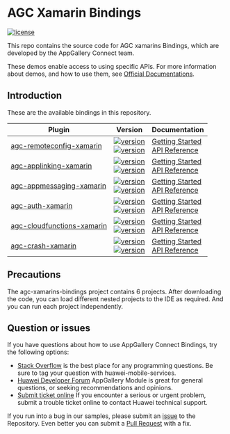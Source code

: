 # AGC Xamarin Bindings
[![license](https://img.shields.io/badge/license-Apache--2.0-green)](./LICENCE)

This repo contains the source code for AGC xamarins Bindings, which are developed by the AppGallery Connect team.

These demos enable access to using specific APIs. For more information
about demos, and how to use them, see
[Official Documentations](https://developer.huawei.com/consumer/en/doc/development/AppGallery-connect-Guides/agc-get-started-xamarin).


## Introduction
These are the available bindings in this repository.

| Plugin | Version | Documentation |
|--------|-----|-----|
| [agc-remoteconfig-xamarin](./Xamarin/agc-remoteconfig-xamarin) | [![version](https://img.shields.io/nuget/v/Huawei.Agconnect.iOS.Remoteconfig.svg?label=Xamarin.iOS)](./Xamarin/agc-remoteconfig-xamarin) <br>[![version](https://img.shields.io/nuget/v/Huawei.Agconnect.Remoteconfig.svg?label=Xamarin.Android)](./Xamarin/agc-remoteconfig-xamarin)|[Getting Started](https://developer.huawei.com/consumer/en/doc/development/AppGallery-connect-Guides/remoteconfig-xamarin-releasenotes-0000001135676681) <br/> [API Reference](https://developer.huawei.com/consumer/en/doc/development/AppGallery-connect-References/remoteconfig-overview-main-0000001088768192) |
| [agc-applinking-xamarin](./Xamarin/agc-applinking-xamarin)|[![version](https://img.shields.io/nuget/v/Huawei.Agconnect.iOS.Applinking.svg?label=Xamarin.iOS)](./Xamarin/agc-applinking-xamarin) <br>[![version](https://img.shields.io/nuget/v/Huawei.Agconnect.Applinking.svg?label=Xamarin.Android)](./Xamarin/agc-applinking-xamarin)|[Getting Started](https://developer.huawei.com/consumer/en/doc/development/AppGallery-connect-Guides/agc-get-started-xamarin#h1-1617284872937-1) <br/> [API Reference](https://developer.huawei.com/consumer/en/doc/development/AppGallery-connect-References/applinking-overview-main-0000001076677086) |
| [agc-appmessaging-xamarin](./Xamarin/agc-appmessaging-xamarin)|[![version](https://img.shields.io/nuget/v/Huawei.Agconnect.iOS.Appmessaging.svg?label=Xamarin.iOS)](./Xamarin/agc-appmessaging-xamarin) <br>[![version](https://img.shields.io/nuget/v/Huawei.Agconnect.Appmessaging.svg?label=Xamarin.Android)](./Xamarin/agc-appmessaging-xamarin)|[Getting Started](https://developer.huawei.com/consumer/en/doc/development/AppGallery-connect-Guides/agc-get-started-xamarin#h1-1617284872937-1) <br/> [API Reference](https://developer.huawei.com/consumer/en/doc/development/AppGallery-connect-References/appmessaging-overview-main-0000001070934262) |
| [agc-auth-xamarin](./Xamarin/agc-auth-xamarin)|[![version](https://img.shields.io/nuget/v/Huawei.Agconnect.iOS.Auth.svg?label=Xamarin.iOS)](./Xamarin/agc-auth-xamarin) <br>[![version](https://img.shields.io/nuget/v/Huawei.Agconnect.Auth.svg?label=Xamarin.Android)](./Xamarin/agc-auth-xamarin) |[Getting Started](https://developer.huawei.com/consumer/en/doc/development/AppGallery-connect-Guides/agc-get-started-xamarin#h1-1617284872937-1) <br/> [API Reference](https://developer.huawei.com/consumer/en/doc/development/AppGallery-connect-References/auth-overview-main-0000001098779626) |
| [agc-cloudfunctions-xamarin](./Xamarin/agc-cloudfunctions-xamarin)|[![version](https://img.shields.io/nuget/v/Huawei.Agconnect.iOS.Function.svg?label=Xamarin.iOS)](./Xamarin/agc-cloudfunctions-xamarin) <br>[![version](https://img.shields.io/nuget/v/Huawei.Agconnect.Function.svg?label=Xamarin.Android)](./Xamarin/agc-cloudfunctions-xamarin) |[Getting Started](https://developer.huawei.com/consumer/en/doc/development/AppGallery-connect-Guides/agc-get-started-xamarin#h1-1617284872937-1) <br/> [API Reference](https://developer.huawei.com/consumer/en/doc/development/AppGallery-connect-References/cloudfunctions-overview-main-0000001097403208) |
| [agc-crash-xamarin](./Xamarin/agc-crash-xamarin)|[![version](https://img.shields.io/nuget/v/Huawei.Agconnect.iOS.Crash.svg?label=Xamarin.iOS)](./Xamarin/agc-crash-xamarin) <br>[![version](https://img.shields.io/nuget/v/Huawei.Agconnect.Crash.svg?label=Xamarin.Android)](./Xamarin/agc-crash-xamarin)|[Getting Started](https://developer.huawei.com/consumer/en/doc/development/AppGallery-connect-Guides/agc-get-started-xamarin#h1-1617284872937-1) <br/> [API Reference](https://developer.huawei.com/consumer/en/doc/development/AppGallery-connect-References/crash-overview-main-0000001130785207) |


## Precautions
The agc-xamarins-bindings project contains 6 projects. After downloading the code, you can load different nested projects to the IDE as required. And you can run each project independently.

## Question or issues
If you have questions about how to use AppGallery Connect Bindings, try the following options:  
* [Stack Overflow](https://stackoverflow.com/questions/tagged/appgallery) is the best place for any programming questions. Be sure to tag your question with huawei-mobile-services.  
* [Huawei Developer Forum](https://forums.developer.huawei.com/forumPortal/en/home?fid=0101188387844930001) AppGallery Module is great for general questions, or seeking recommendations and opinions.
* [Submit ticket online](https://developer.huawei.com/consumer/en/support/feedback/#/) If you encounter a serious or urgent problem, submit a trouble ticket online to contact Huawei technical support.

If you run into a bug in our samples, please submit an [issue](https://github.com/AppGalleryConnect/agc-android-bindings/issues) to the Repository. Even better you can submit a [Pull Request](https://github.com/AppGalleryConnect/agc-android-bindings/pulls) with a fix.

